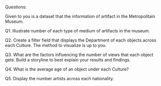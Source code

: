 Questions:

Given to you is a dataset that the information of artifact in the Metropolitain Museum.

Q1. Illustrate number of each type of medium of artifacts in the museum.

Q2. Create a filter field that displays the Department of each objects across each Culture. The method to visualize is up to you.

Q3. What are the factors influencing the number of views that each object gets. Build a storyline to best explain your results and findings.

Q4. What is the average age of an object under each Culture?

Q5. Display the number artists across each nationality.
